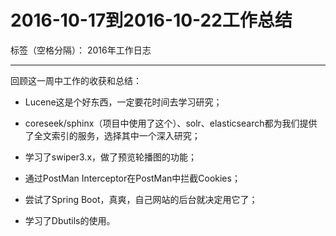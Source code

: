﻿# 2016-10-17到2016-10-22工作总结

标签（空格分隔）： 2016年工作日志

---

回顾这一周中工作的收获和总结：

 - Lucene这是个好东西，一定要花时间去学习研究；
			
 - coreseek/sphinx（项目中使用了这个）、solr、elasticsearch都为我们提供了全文索引的服务，选择其中一个深入研究；

 - 学习了swiper3.x，做了预览轮播图的功能；

 - 通过PostMan Interceptor在PostMan中拦截Cookies；

 - 尝试了Spring Boot，真爽，自己网站的后台就决定用它了；

 - 学习了Dbutils的使用。





